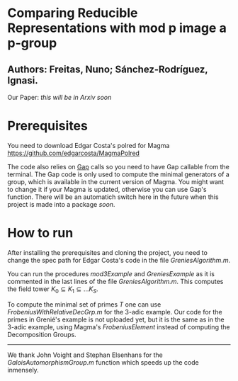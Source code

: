 # Comparing Reducible Representations with mod p image a p-group
## Authors: Freitas, Nuno; Sánchez-Rodríguez, Ignasi.
Our Paper: _this will be in Arxiv soon_

# Prerequisites
You need to download Edgar Costa's polred for Magma
https://github.com/edgarcosta/MagmaPolred

The code also relies on [Gap](https://www.gap-system.org/) calls so you need to have Gap callable from the terminal. The Gap code is only used to compute the minimal generators of a group, which is available in the current version of Magma. You might want to change it if your Magma is updated, otherwise you can use Gap's function. There will be an automatich switch here in the future when this project is made into a package _soon_. 


# How to run
After installing the prerequisites and cloning the project, you need to change the spec path for Edgar Costa's code in the file _GreniesAlgorithm.m_. 

You can run the procedures _mod3Example_ and _GreniesExample_ as it is commented in the last lines of the file _GreniesAlgorithm.m_. This computes the field tower $K_0 \subseteq K_1\subseteq \dots K_S$.

To compute the minimal set of primes $T$ one can use _FrobeniusWithRelativeDecGrp.m_ for the 3-adic example. Our code for the primes in Grenié's example is not uploaded yet, but it is the same as in the 3-adic example, using Magma's _FrobeniusElement_ instead of computing the Decomposition Groups. 

---

We thank John Voight and Stephan Elsenhans for the _GaloisAutomorphismGroup.m_ function which speeds up the code inmensely. 

